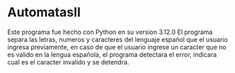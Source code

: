 # AutomatasII

Este programa fue hecho con Python en su version 3.12.0
El programa separa las letras, numeros y caracteres del lenguaje español que el usuario ingresa previamente, en caso de que el usuario ingrese un caracter que no es valido en la lengua española, el programa detectara el error, indicara cual es el caracter invalido y se detendra.
